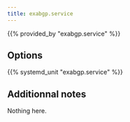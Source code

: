 ```yaml
---
title: exabgp.service
---
```


{{% provided_by "exabgp.service" %}}

## Options

{{% systemd_unit "exabgp.service" %}}

## Additionnal notes

Nothing here.